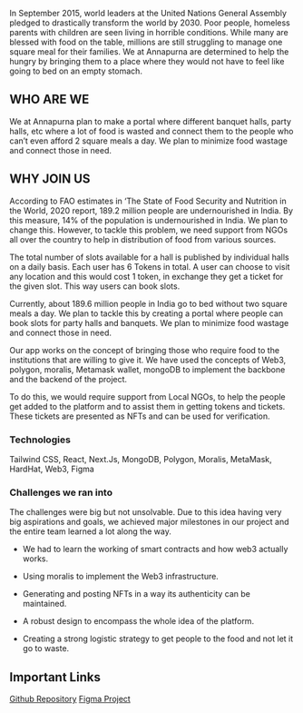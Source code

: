 
In September 2015, world leaders at the United Nations General Assembly pledged to drastically transform the world by 2030. Poor people, homeless parents with children are seen living in horrible conditions. While many are blessed with food on the table, millions are still struggling to manage one square meal for their families. We at Annapurna are determined to help the hungry by bringing them to a place where they would not have to feel like going to bed on an empty stomach.

## WHO ARE WE

We at Annapurna plan to make a portal where different banquet halls, party halls, etc where a lot of food is wasted and connect them to the people who can’t even afford 2 square meals a day. We plan to minimize food wastage and connect those in need.  

## WHY JOIN US

  

According to FAO estimates in ‘The State of Food Security and Nutrition in the World, 2020 report, 189.2 million people are undernourished in India. By this measure, 14% of the population is undernourished in India. We plan to change this. However, to tackle this problem, we need support from NGOs all over the country to help in distribution of food from various sources.

  

The total number of slots available for a hall is published by individual halls on a daily basis. Each user has 6 Tokens in total. A user can choose to visit any location and this would cost 1 token, in exchange they get a ticket for the given slot. This way users can book slots.

  
Currently, about 189.6 million people in India go to bed without two square meals a day. We plan to tackle this by creating a portal where people can book slots for party halls and banquets. We plan to minimize food wastage and connect those in need.

  

Our app works on the concept of bringing those who require food to the institutions that are willing to give it. We have used the concepts of Web3, polygon, moralis, Metamask wallet, mongoDB to implement the backbone and the backend of the project.

  

To do this, we would require support from Local NGOs, to help the people get added to the platform and to assist them in getting tokens and tickets. These tickets are presented as NFTs and can be used for verification.

  

### Technologies
    

Tailwind CSS, React, Next.Js, MongoDB, Polygon, Moralis, MetaMask, HardHat, Web3, Figma

### Challenges we ran into
    

  

The challenges were big but not unsolvable. Due to this idea having very big aspirations and goals, we achieved major milestones in our project and the entire team learned a lot along the way.

-   We had to learn the working of smart contracts and how web3 actually works.
    
-   Using moralis to implement the Web3 infrastructure.
    
-   Generating and posting NFTs in a way its authenticity can be maintained.
    
-   A robust design to encompass the whole idea of the platform.
    
-   Creating a strong logistic strategy to get people to the food and not let it go to waste.

## Important Links
[Github Repository](https://github.com/IsomerX/annapurna)
[Figma Project](https://www.figma.com/file/lwQJesvOoNRyQsmGljOZJ4/Annapurna?node-id=66%3A18)